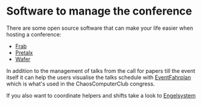 
# Software to manage the conference
There are some open source software that can make your life easier when hosting a conference:

- [Frab](https://frab.github.io/frab/)
- [Pretalx](https://pretalx.com/p/about/)
- [Wafer](https://wafer.readthedocs.io/en/latest/)

In addition to the management of talks from the call for papers till the event itself it can help the users visualise the talks schedule with [EventFahrplan](https://github.com/EventFahrplan/EventFahrplan?tab=readme-ov-file) which is what's used in the ChaosComputerClub congress.

If you also want to coordinate helpers and shifts take a look to [Engelsystem](https://engelsystem.de/en)
